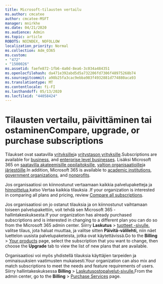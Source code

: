 ```yaml
---
title: Microsoft-tilausten vertailu
ms.author: cmcatee
author: cmcatee-MSFT
manager: mnirkhe
ms.date: 04/21/2020
ms.audience: Admin
ms.topic: article
ROBOTS: NOINDEX, NOFOLLOW
localization_priority: Normal
ms.collection: Adm_O365
ms.custom:
- "472"
- "1500026"
ms.assetid: faefe872-1fb6-4a0d-8ea6-3c034a484351
ms.openlocfilehash: da471e392abd5d5a732206fd7306f48975268b74
ms.sourcegitcommit: a98b25fa3cac9ebba983f4932881d774880aca93
ms.translationtype: MT
ms.contentlocale: fi-FI
ms.lasthandoff: 05/13/2020
ms.locfileid: "44058424"
---
```

# <a name="compare-upgrade-or-purchase-subscriptions"></a><span data-ttu-id="7689e-102">Tilausten vertailu, päivittäminen tai ostaminen</span><span class="sxs-lookup"><span data-stu-id="7689e-102">Compare, upgrade, or purchase subscriptions</span></span>
  
<span data-ttu-id="7689e-103">Tilaukset ovat saatavilla [yrityksille](https://products.office.com/compare-all-microsoft-office-products?tab=2)ja [yritystason yrityksille](https://products.office.com/business/compare-more-office-365-for-business-plans).</span><span class="sxs-lookup"><span data-stu-id="7689e-103">Subscriptions are available for [business](https://products.office.com/compare-all-microsoft-office-products?tab=2), and [enterprise level businesses](https://products.office.com/business/compare-more-office-365-for-business-plans).</span></span> <span data-ttu-id="7689e-104">Lisäksi Microsoft 365 on [saatavilla akateemisille oppilaitoksille](https://products.office.com/academic/compare-office-365-education-plans), [valtion organisaatioille](https://products.office.com/government/compare-office-365-government-plans)ja [järjestöille](https://products.office.com/nonprofit/office-365-nonprofit-plans-and-pricing?tab=1).</span><span class="sxs-lookup"><span data-stu-id="7689e-104">In addition, Microsoft 365 is available to [academic institutions](https://products.office.com/academic/compare-office-365-education-plans), [government organizations](https://products.office.com/government/compare-office-365-government-plans), and [nonprofits](https://products.office.com/nonprofit/office-365-nonprofit-plans-and-pricing?tab=1).</span></span>
  
<span data-ttu-id="7689e-105">Jos organisaatiosi on kiinnostunut vertaamaan kaikkia palvelupaketteja ja [hinnoittelua,](https://products.office.com/business/compare-more-office-365-for-business-plans)katso Vertaa kaikkia tilauksia .</span><span class="sxs-lookup"><span data-stu-id="7689e-105">If your organization is interested in comparing all plans and pricing, review [Compare all subscriptions](https://products.office.com/business/compare-more-office-365-for-business-plans).</span></span>
  
<span data-ttu-id="7689e-106">Jos organisaatiosi on jo ostanut tilauksia ja on kiinnostunut vaihtamaan toiseen palvelupakettiin, voit tehdä sen Microsoft 365 -hallintakeskuksesta.</span><span class="sxs-lookup"><span data-stu-id="7689e-106">If your organization has already purchased subscriptions and is interested in changing to a different plan you can do so from the Microsoft 365 admin center.</span></span> <span data-ttu-id="7689e-107">Siirry **Laskutus** \> [tuotteet -sivulle,](https://go.microsoft.com/fwlink/p/?linkid=842054) valitse tilaus, jota haluat muuttaa, ja valitse sitten **Päivitä-välilehti,** niin näet luettelon uusista palvelupaketeista, jotka ovat käytettävissä.</span><span class="sxs-lookup"><span data-stu-id="7689e-107">Go to the **Billing** \> [Your products](https://go.microsoft.com/fwlink/p/?linkid=842054) page, select the subscription that you want to change, then choose the **Upgrade** tab to view the list of new plans that are available.</span></span>
  
<span data-ttu-id="7689e-108">Organisaatiosi voi myös yhdistellä tilauksia käyttäjien tarpeiden ja ominaisuuksien vaatimusten mukaisesti.</span><span class="sxs-lookup"><span data-stu-id="7689e-108">Your organization can also mix and match subscriptions to meet the needs and feature requirements of users.</span></span> <span data-ttu-id="7689e-109">Siirry hallintakeskuksessa **Billing** \> [Laskutusostopalvelut-sivulle.](https://go.microsoft.com/fwlink/p/?linkid=868433)</span><span class="sxs-lookup"><span data-stu-id="7689e-109">From the admin center, go to the **Billing** \> [Purchase Services](https://go.microsoft.com/fwlink/p/?linkid=868433) page.</span></span>